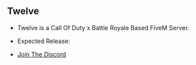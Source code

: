 ## Twelve

- Twelve is a Call Of Duty x Battle Royale Based FiveM Server.

- Expected Release: 

- [Join The Discord](https://discord.gg/twelvedm)
